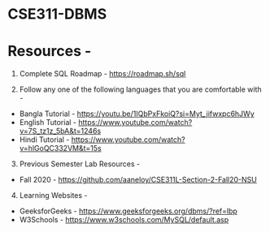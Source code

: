 # CSE311-DBMS 

# Resources -
1. Complete SQL Roadmap - https://roadmap.sh/sql

2. Follow any one of the following languages that you are comfortable with -
* Bangla Tutorial - https://youtu.be/1IQbPxFkoiQ?si=Myt_jifwxpc6hJWy
* English Tutorial - https://www.youtube.com/watch?v=7S_tz1z_5bA&t=1246s
* Hindi Tutorial - https://www.youtube.com/watch?v=hlGoQC332VM&t=15s

3. Previous Semester Lab Resources -
* Fall 2020 - https://github.com/aaneloy/CSE311L-Section-2-Fall20-NSU

4. Learning Websites -
* GeeksforGeeks - https://www.geeksforgeeks.org/dbms/?ref=lbp
* W3Schools - https://www.w3schools.com/MySQL/default.asp